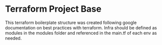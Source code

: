 # Terraform Project Base
This terraform boilerplate structure was created following google documentation on best practices with terraform. Infra should be defined as modules in the modules folder and referenced in the main.tf of each env as needed.